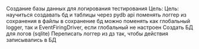 Создание базы данных для логирования тестирования
Цель: Цель: научиться создавать бд и таблицы через pydb api поменять логгер из сохранения в файлы в сохранение бд можно поменять как глобальный logger, так и EventFiringDriver, если глобальный не настроен
Создать БД для логов (sqlite)
Переписать логгер из дз так, чтобы действия записывались в БД